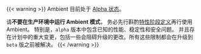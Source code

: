 ---
---
{{< warning >}}
Ambient 目前处于 [Alpha 状态](/zh/docs/releases/feature-stages/#feature-phase-definitions)。

请**不要在生产环境中运行 Ambient 模式**，
务必先行斟酌[特性阶段定义](/zh/docs/releases/feature-stages/#feature-phase-definitions)再行使用 Ambient。
特别是，`alpha` 版本中包含已知的性能、稳定性和安全问题。
并且存在计划中的重大变更，包括一些会阻碍升级的更改。所有这些限制都会在升级到 `beta` 版之前被解决。
{{< /warning >}}
